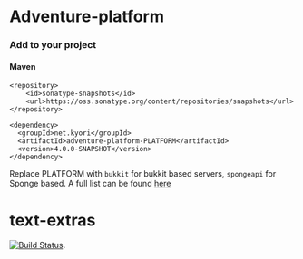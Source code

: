 # Adventure-platform

### Add to your project
#### Maven

```
<repository>
    <id>sonatype-snapshots</id>
    <url>https://oss.sonatype.org/content/repositories/snapshots</url>
</repository>
```

```
<dependency>
  <groupId>net.kyori</groupId>
  <artifactId>adventure-platform-PLATFORM</artifactId>
  <version>4.0.0-SNAPSHOT</version>
</dependency>
```
Replace PLATFORM with `bukkit` for bukkit based servers, `spongeapi` for Sponge based.
A full list can be found [here](https://oss.sonatype.org/#nexus-search;quick~adventure-platform)

# text-extras

[![Build Status](https://travis-ci.org/KyoriPowered/text-extras.svg?branch=master)](https://travis-ci.org/KyoriPowered/text-extras).